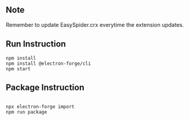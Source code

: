 ## Note

Remember to update EasySpider.crx everytime the extension updates.

## Run Instruction

```
npm install
npm install @electron-forge/cli
npm start
```

## Package Instruction

```

npx electron-forge import
npm run package
```